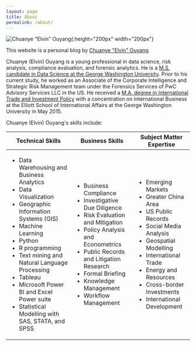 ```yaml
---
layout: page
title: About
permalink: /about/
---
```

![Chuanye "Elvin" Ouyang](../assets/images/elvin_photo.jpeg){:height="200px" width="200px"}

This website is a personal blog by [Chuanye "Elvin" Ouyang](https://www.linkedin.com/in/ouyangchuanye/).

Chuanye (Elvin) Ouyang is a young professional in data science, risk analysis, compliance evaluation, and forensic analytics. He is a [M.S. candidate in Data Science at the George Washington University](https://datasci.columbian.gwu.edu/). Prior to his current study, he worked as an Associate of the Corporate Intelligence and Strategic Risk Management team under the Forensics Services of PwC Advisory Services LLC in the US. He received a [M.A. degree in International Trade and Investment Policy](https://elliott.gwu.edu/international-trade-investment-policy) with a concentration on International Business at the Elliott School of International Affairs at the George Washington University in May 2015.

Chuanye (Elvin) Ouyang's skills include:

Technical Skills | Business Skills | Subject Matter Expertise |
------------------|-----------------|--------------------------|
|<ul><li>Data Warehousing and Business Analytics</li><li>Data Visualization</li><li>Geographic Information Systems (GIS)</li><li>Machine Learning</li><li>Python</li><li>R programming</li><li>Text mining and Natural Language Processing</li><li>Tableau</li><li>Microsoft Power BI and Excel Power suite</li><li>Statistical Modelling with SAS, STATA, and SPSS</li></ul> | <ul><li>Business Compliance</li><li>Investigative Due Diligence</li><li>Risk Evaluation and Mitigation</li><li>Policy Analysis and Econometrics</li><li>Public Records and Litigation Research</li><li>Formal Briefing</li><li>Knowledge Management</li><li>Workflow Management</li></ul> | <ul><li>Emerging Markets</li><li>Greater China Area</li><li>US Public Records</li><li>Social Media Analysis</li><li>Geospatial Modelling</li><li>International Trade</li><li>Energy and Resources</li><li>Cross-border Investments</li><li>International Development</li></ul> |
